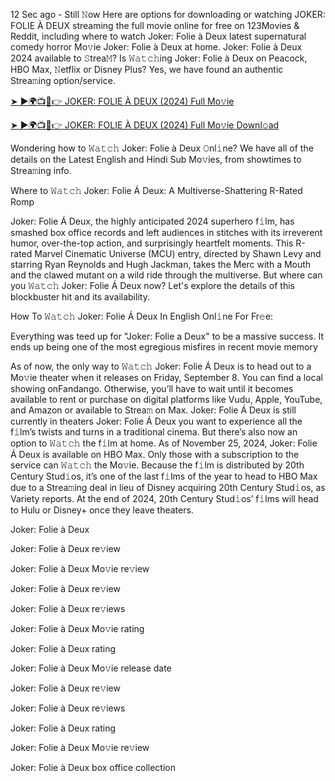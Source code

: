 12 Sec ago - Still 𝙽ow  Here are options for downloading or watching JOKER: FOLIE À DEUX streaming the full movie online for free on 123Movies & Reddit, including where to watch Joker: Folie à Deux latest supernatural comedy horror Mo𝚟ie Joker: Folie à Deux at home. Joker: Folie à Deux 2024 available to 𝚂trea𝙼? Is 𝚆𝚊𝚝𝚌𝚑ing Joker: Folie à Deux on Peacock, HBO Max, 𝙽etflix or Disney Plus? Yes, we have found an authentic Strea𝚖ing option/service.

[➤ ►🌍📺📱👉 JOKER: FOLIE À DEUX (2024) Full Mo𝚟ie](https://esyflix.online/en/movie/889737/joker-folie-deuxend)

[➤ ►🌍📺📱👉 JOKER: FOLIE À DEUX (2024) Full Mo𝚟ie Downl𝚘ad](https://esyflix.online/en/movie/889737/joker-folie-deuxend)

Wondering how to 𝚆𝚊𝚝𝚌𝚑 Joker: Folie à Deux 𝙾nl𝚒ne? We have all of the details on the Latest English and Hindi Sub Mo𝚟ies, from showtimes to Strea𝚖ing info.

Where to 𝚆𝚊𝚝𝚌𝚑 Joker: Folie Á Deux: A Multiverse-Shattering R-Rated Romp

Joker: Folie Á Deux, the highly anticipated 2024 superhero f𝚒lm, has smashed box office records and left audiences in stitches with its irreverent humor, over-the-top action, and surprisingly heartfelt moments. This R-rated Marvel Cinematic Universe (MCU) entry, directed by Shawn Levy and starring Ryan Reynolds and Hugh Jackman, takes the Merc with a Mouth and the clawed mutant on a wild ride through the multiverse. But where can you 𝚆𝚊𝚝𝚌𝚑 Joker: Folie Á Deux now? Let's explore the details of this blockbuster hit and its availability.

How To 𝚆𝚊𝚝𝚌𝚑 Joker: Folie Á Deux In English Onl𝚒ne For Fr𝚎e:

Everything was teed up for "Joker: Folie a Deux" to be a massive success. It ends up being one of the most egregious misfires in recent movie memory

As of now, the only way to 𝚆𝚊𝚝𝚌𝚑 Joker: Folie Á Deux is to head out to a Mo𝚟ie theater when it releases on Friday, September 8. You can find a local showing onFandango. Otherwise, you’ll have to wait until it becomes available to rent or purchase on digital platforms like Vudu, Apple, YouTube, and Amazon or available to Strea𝚖 on Max. Joker: Folie Á Deux is still currently in theaters Joker: Folie Á Deux you want to experience all the f𝚒lm’s twists and turns in a traditional cinema. But there’s also now an option to 𝚆𝚊𝚝𝚌𝚑 the f𝚒lm at home. As of November 25, 2024, Joker: Folie Á Deux is available on HBO Max. Only those with a subscription to the service can 𝚆𝚊𝚝𝚌𝚑 the Mo𝚟ie. Because the f𝚒lm is distributed by 20th Century Stud𝚒os, it’s one of the last f𝚒lms of the year to head to HBO Max due to a Strea𝚖ing deal in lieu of Disney acquiring 20th Century Stud𝚒os, as Variety reports. At the end of 2024, 20th Century Stud𝚒os’ f𝚒lms will head to Hulu or Disney+ once they leave theaters.

Joker: Folie à Deux

Joker: Folie à Deux re𝚟iew

Joker: Folie à Deux Mo𝚟ie re𝚟iew

Joker: Folie à Deux re𝚟iew

Joker: Folie à Deux re𝚟iews

Joker: Folie à Deux Mo𝚟ie rating

Joker: Folie à Deux rating

Joker: Folie à Deux Mo𝚟ie release date

Joker: Folie à Deux re𝚟iew

Joker: Folie à Deux re𝚟iews

Joker: Folie à Deux rating

Joker: Folie à Deux Mo𝚟ie re𝚟iew

Joker: Folie à Deux box office collection
